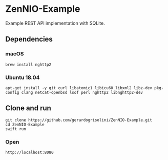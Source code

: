 # ZenNIO-Example

Example REST API implementation with SQLite.


## Dependencies

### macOS
```
brew install nghttp2
```

### Ubuntu 18.04
```
apt-get install -y git curl libatomic1 libicu60 libxml2 libz-dev pkg-config clang netcat-openbsd lsof perl nghttp2 libnghttp2-dev
```

## Clone and run
```
git clone https://github.com/gerardogrisolini/ZenNIO-Example.git
cd ZenNIO-Example
swift run
```

### Open
```
http://localhost:8080
```

